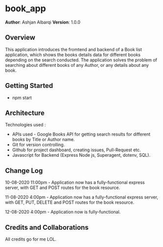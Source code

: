 # book_app

**Author**: Ashjan Albarqi
**Version**: 1.0.0 

## Overview
This application introduces the fromtend and backend of a Book list application, which shows the books details data for different books depending on the search conducted.
The application solves the problem of searching about different books of any Author, or any details about any book.

## Getting Started

- npm start

## Architecture

Technologies used :

- APIs used - Google Books API for getting search results for different books by Title or Author name.
- Git for version controlling.
- Github for project dashboard, creating issues, Pull-Request etc.
- Javascript for Backend (Express Node js, Superagent, dotenv, SQL).

## Change Log

10-08-2020 11:00pm - Application now has a fully-functional express server, with GET and POST routes for the book resource.

11-08-2020 4:00pm - Application now has a fully-functional express server, with GET, PUT, DELETE and POST routes for the book resource.

12-08-2020 4:00pm - Application now is fully-functional.

## Credits and Collaborations

All credits go for me LOL.
